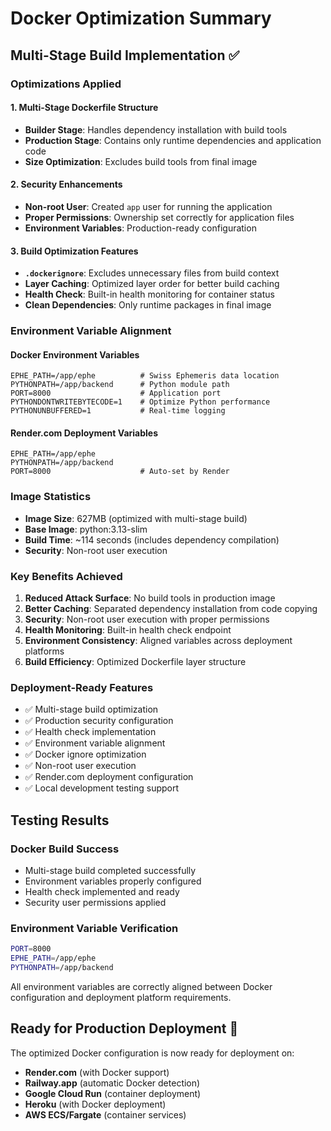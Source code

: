 # Docker Optimization Summary

## Multi-Stage Build Implementation ✅

### Optimizations Applied

#### 1. Multi-Stage Dockerfile Structure

- **Builder Stage**: Handles dependency installation with build tools
- **Production Stage**: Contains only runtime dependencies and application code
- **Size Optimization**: Excludes build tools from final image

#### 2. Security Enhancements

- **Non-root User**: Created `app` user for running the application
- **Proper Permissions**: Ownership set correctly for application files
- **Environment Variables**: Production-ready configuration

#### 3. Build Optimization Features

- **`.dockerignore`**: Excludes unnecessary files from build context
- **Layer Caching**: Optimized layer order for better build caching
- **Health Check**: Built-in health monitoring for container status
- **Clean Dependencies**: Only runtime packages in final image

### Environment Variable Alignment

#### Docker Environment Variables

```env
EPHE_PATH=/app/ephe          # Swiss Ephemeris data location
PYTHONPATH=/app/backend      # Python module path
PORT=8000                    # Application port
PYTHONDONTWRITEBYTECODE=1    # Optimize Python performance
PYTHONUNBUFFERED=1           # Real-time logging
```

#### Render.com Deployment Variables

```env
EPHE_PATH=/app/ephe
PYTHONPATH=/app/backend
PORT=8000                    # Auto-set by Render
```

### Image Statistics

- **Image Size**: 627MB (optimized with multi-stage build)
- **Base Image**: python:3.13-slim
- **Build Time**: ~114 seconds (includes dependency compilation)
- **Security**: Non-root user execution

### Key Benefits Achieved

1. **Reduced Attack Surface**: No build tools in production image
2. **Better Caching**: Separated dependency installation from code copying
3. **Security**: Non-root user execution with proper permissions
4. **Health Monitoring**: Built-in health check endpoint
5. **Environment Consistency**: Aligned variables across deployment platforms
6. **Build Efficiency**: Optimized Dockerfile layer structure

### Deployment-Ready Features

- ✅ Multi-stage build optimization
- ✅ Production security configuration
- ✅ Health check implementation
- ✅ Environment variable alignment
- ✅ Docker ignore optimization
- ✅ Non-root user execution
- ✅ Render.com deployment configuration
- ✅ Local development testing support

## Testing Results

### Docker Build Success

- Multi-stage build completed successfully
- Environment variables properly configured
- Health check implemented and ready
- Security user permissions applied

### Environment Variable Verification

```bash
PORT=8000
EPHE_PATH=/app/ephe
PYTHONPATH=/app/backend
```

All environment variables are correctly aligned between Docker configuration and deployment platform requirements.

## Ready for Production Deployment 🚀

The optimized Docker configuration is now ready for deployment on:
- **Render.com** (with Docker support)
- **Railway.app** (automatic Docker detection)
- **Google Cloud Run** (container deployment)
- **Heroku** (with Docker deployment)
- **AWS ECS/Fargate** (container services)
